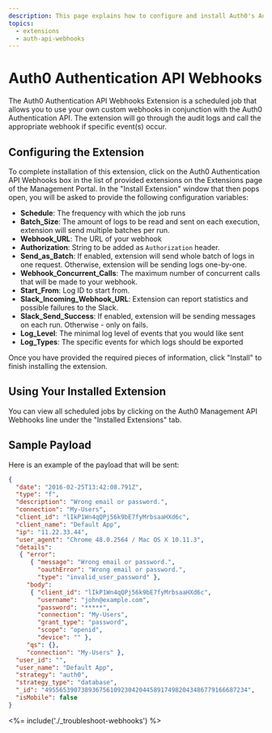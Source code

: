 ```yaml
---
description: This page explains how to configure and install Auth0's Authentication API Webhooks extension.
topics:
  - extensions
  - auth-api-webhooks
---
```


# Auth0 Authentication API Webhooks

The Auth0 Authentication API Webhooks Extension is a scheduled job that allows you to use your own custom webhooks in conjunction with the Auth0 Authentication API. The extension will go through the audit logs and call the appropriate webhook if specific event(s) occur.

## Configuring the Extension

To complete installation of this extension, click on the Auth0 Authentication API Webhooks box in the list of provided extensions on the Extensions page of the Management Portal. In the "Install Extension" window that then pops open, you will be asked to provide the following configuration variables:

- __Schedule__: The frequency with which the job runs
- __Batch_Size__: The amount of logs to be read and sent on each execution, extension will send multiple batches per run.
- __Webhook_URL__: The URL of your webhook
- __Authorization__: String to be added as `Authorization` header.
- __Send_as_Batch__: If enabled, extension will send whole batch of logs in one request. Otherwise, extension will be sending logs one-by-one.
- __Webhook_Concurrent_Calls__: The maximum number of concurrent calls that will be made to your webhook.
- __Start_From__: Log ID to start from.
- __Slack_Incoming_Webhook_URL__: Extension can report statistics and possible failures to the Slack.
- __Slack_Send_Success__: If enabled, extension will be sending messages on each run. Otherwise - only on fails.
- __Log_Level__: The minimal log level of events that you would like sent
- __Log_Types__: The specific events for which logs should be exported

Once you have provided the required pieces of information, click "Install" to finish installing the extension.

## Using Your Installed Extension

You can view all scheduled jobs by clicking on the Auth0 Management API Webhooks line under the "Installed Extensions" tab.

## Sample Payload

Here is an example of the payload that will be sent:

```json
{
  "date": "2016-02-25T13:42:08.791Z",
  "type": "f",
  "description": "Wrong email or password.",
  "connection": "My-Users",
  "client_id": "lIkP1Wn4qQPj56k9bE7fyMrbsaaHXd6c",
  "client_name": "Default App",
  "ip": "11.22.33.44",
  "user_agent": "Chrome 48.0.2564 / Mac OS X 10.11.3",
  "details":
   { "error":
      { "message": "Wrong email or password.",
        "oauthError": "Wrong email or password.",
        "type": "invalid_user_password" },
     "body":
      { "client_id": "lIkP1Wn4qQPj56k9bE7fyMrbsaaHXd6c",
        "username": "john@example.com",
        "password": "*****",
        "connection": "My-Users",
        "grant_type": "password",
        "scope": "openid",
        "device": "" },
     "qs": {},
     "connection": "My-Users" },
  "user_id": "",
  "user_name": "Default App",
  "strategy": "auth0",
  "strategy_type": "database",
  "_id": "49556539073893675610923042044589174982043486779166687234",
  "isMobile": false
}
```

<%= include('./_troubleshoot-webhooks') %>
